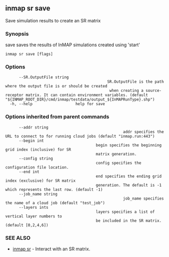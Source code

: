 ## inmap sr save

Save simulation results to create an SR matrix

### Synopsis

save saves the results of InMAP simulations created using 'start'

```
inmap sr save [flags]
```

### Options

```
      --SR.OutputFile string   
                                             SR.OutputFile is the path where the output file is or should be created
                                              when creating a source-receptor matrix. It can contain environment variables. (default "${INMAP_ROOT_DIR}/cmd/inmap/testdata/output_${InMAPRunType}.shp")
  -h, --help                   help for save
```

### Options inherited from parent commands

```
      --addr string       
                          							addr specifies the URL to connect to for running cloud jobs (default "inmap.run:443")
      --begin int         
                                        begin specifies the beginning grid index (inclusive) for SR
                                        matrix generation.
      --config string     
                                        config specifies the configuration file location.
      --end int           
                                        end specifies the ending grid index (exclusive) for SR matrix
                                        generation. The default is -1 which represents the last row. (default -1)
      --job_name string   
                          							job_name specifies the name of a cloud job (default "test_job")
      --layers ints       
                                        layers specifies a list of vertical layer numbers to
                                        be included in the SR matrix. (default [0,2,4,6])
```

### SEE ALSO

* [inmap sr](inmap_sr.md)	 - Interact with an SR matrix.

